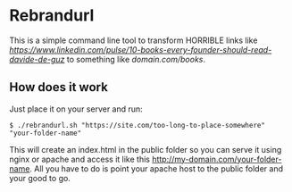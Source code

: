 # Rebrandurl

This is a simple command line tool to transform HORRIBLE links like _https://www.linkedin.com/pulse/10-books-every-founder-should-read-davide-de-guz_ to something like _domain.com/books_.

## How does it work
Just place it on your server and run:
```
$ ./rebrandurl.sh "https://site.com/too-long-to-place-somewhere" "your-folder-name"
```
This will create an index.html in the public folder so you can serve it using nginx or apache and access it like this http://my-domain.com/your-folder-name. All you have to do is point your apache host to the public folder and your good to go.

